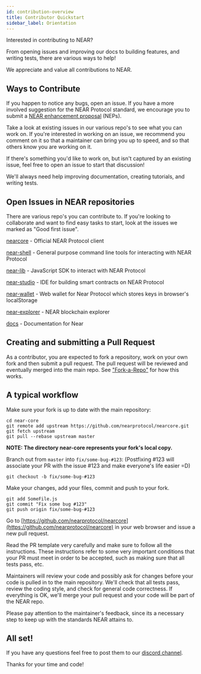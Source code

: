 ```yaml
---
id: contribution-overview
title: Contributor Quickstart
sidebar_label: Orientation
---
```


Interested in contributing to NEAR?

From opening issues and improving our docs to building features, and writing tests, there are various ways to help!

We appreciate and value all contributions to NEAR.

## Ways to Contribute

If you happen to notice any bugs, open an issue. If you have a more involved suggestion for the NEAR Protocol standard, we encourage you to submit a [NEAR enhancement proposal](https://github.com/nearprotocol/NEPs) \(NEPs\).

Take a look at existing issues in our various repo's to see what you can work on. If you're interested in working on an issue, we recommend you comment on it so that a maintainer can bring you up to speed, and so that others know you are working on it.

If there's something you'd like to work on, but isn't captured by an existing issue, feel free to open an issue to start that discussion!

We'll always need help improving documentation, creating tutorials, and writing tests.

## Open Issues in NEAR repositories

There are various repo's you can contribute to. If you're looking to collaborate and want to find easy tasks to start, look at the issues we marked as "Good first issue".

[nearcore](https://github.com/nearprotocol/nearcore/issues) - Official NEAR Protocol client

[near-shell](https://github.com/nearprotocol/near-shell/issues) - General purpose command line tools for interacting with NEAR Protocol

[near-lib](https://github.com/nearprotocol/nearlib/issues) - JavaScript SDK to interact with NEAR Protocol

[near-studio](https://github.com/nearprotocol/NEARStudio/issues) - IDE for building smart contracts on NEAR Protocol

[near-wallet](https://github.com/nearprotocol/near-wallet/issues) - Web wallet for Near Protocol which stores keys in browser's localStorage

[near-explorer](https://github.com/nearprotocol/near-explorer/issues) - NEAR blockchain explorer

[docs](https://github.com/nearprotocol/docs/issues) - Documentation for Near

## Creating and submitting a Pull Request

As a contributor, you are expected to fork a repository, work on your own fork and then submit a pull request. The pull request will be reviewed and eventually merged into the main repo. See ["Fork-a-Repo"](https://help.github.com/articles/fork-a-repo/) for how this works.

## A typical workflow

Make sure your fork is up to date with the main repository:

```text
cd near-core
git remote add upstream https://github.com/nearprotocol/nearcore.git
git fetch upstream
git pull --rebase upstream master
```

**NOTE: The directory near-core represents your fork's local copy.**

Branch out from `master` into `fix/some-bug-#123`: \(Postfixing \#123 will associate your PR with the issue \#123 and make everyone's life easier =D\)

```text
git checkout -b fix/some-bug-#123
```

Make your changes, add your files, commit and push to your fork.

```text
git add SomeFile.js
git commit "Fix some bug #123"
git push origin fix/some-bug-#123
```

Go to [https://github.com/nearprotocol/nearcore](https://github.com/nearprotocol/nearcore) in your web browser and issue a new pull request.

Read the PR template very carefully and make sure to follow all the instructions. These instructions refer to some very important conditions that your PR must meet in order to be accepted, such as making sure that all tests pass, etc.

Maintainers will review your code and possibly ask for changes before your code is pulled in to the main repository. We'll check that all tests pass, review the coding style, and check for general code correctness. If everything is OK, we'll merge your pull request and your code will be part of the NEAR repo.

Please pay attention to the maintainer's feedback, since its a necessary step to keep up with the standards NEAR attains to.

## All set!

If you have any questions feel free to post them to our [discord channel](https://discordapp.com/invite/gBtUFKR).

Thanks for your time and code!
